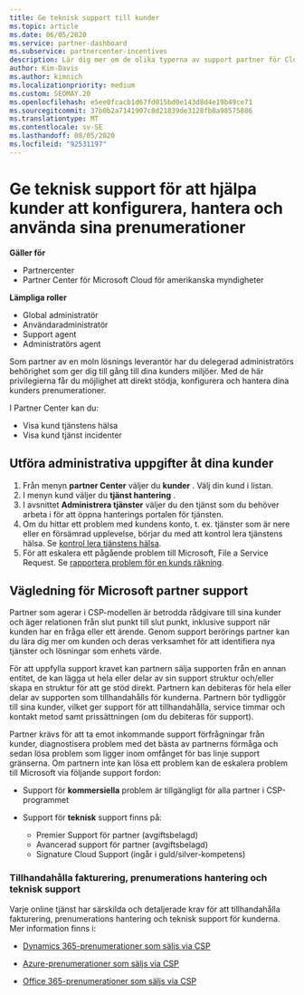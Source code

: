 ```yaml
---
title: Ge teknisk support till kunder
ms.topic: article
ms.date: 06/05/2020
ms.service: partner-dashboard
ms.subservice: partnercenter-incentives
description: Lär dig mer om de olika typerna av support partner för Cloud Solution Provider-leverantörer som kan erbjuda sina kunder.
author: Kim-Davis
ms.author: kimnich
ms.localizationpriority: medium
ms.custom: SEOMAY.20
ms.openlocfilehash: e5ee0fcacb1d67fd015bd0e143d8d4e19b49ce71
ms.sourcegitcommit: 37b0b2a7141907c8d21839de3128fb8a98575886
ms.translationtype: MT
ms.contentlocale: sv-SE
ms.lasthandoff: 08/05/2020
ms.locfileid: "92531197"
---
```

# <a name="provide-technical-support-to-help-customers-configure-manage-and-use-their-subscriptions"></a>Ge teknisk support för att hjälpa kunder att konfigurera, hantera och använda sina prenumerationer

**Gäller för**

- Partnercenter
- Partner Center för Microsoft Cloud för amerikanska myndigheter

**Lämpliga roller**
- Global administratör
- Användaradministratör
- Support agent
- Administratörs agent

Som partner av en moln lösnings leverantör har du delegerad administratörs behörighet som ger dig till gång till dina kunders miljöer. Med de här privilegierna får du möjlighet att direkt stödja, konfigurera och hantera dina kunders prenumerationer.

I Partner Center kan du:

- Visa kund tjänstens hälsa
- Visa kund tjänst incidenter

## <a name="perform-admin-tasks-for-your-customers"></a>Utföra administrativa uppgifter åt dina kunder

1. Från menyn **partner Center** väljer du **kunder** . Välj din kund i listan.
2. I menyn kund väljer du **tjänst hantering** .
3. I avsnittet **Administrera tjänster** väljer du den tjänst som du behöver arbeta i för att öppna hanterings portalen för tjänsten.
4. Om du hittar ett problem med kundens konto, t. ex. tjänster som är nere eller en försämrad upplevelse, börjar du med att kontrol lera tjänstens hälsa. Se [kontrol lera tjänstens hälsa](check-service-health.md).
5. För att eskalera ett pågående problem till Microsoft, File a Service Request. Se [rapportera problem för en kunds räkning](report-problems-on-behalf-of-a-customer.md).

## <a name="microsoft-partner-support-guidance"></a>Vägledning för Microsoft partner support

Partner som agerar i CSP-modellen är betrodda rådgivare till sina kunder och äger relationen från slut punkt till slut punkt, inklusive support när kunden har en fråga eller ett ärende. Genom support berörings partner kan du lära dig mer om kunden och deras verksamhet för att identifiera nya tjänster och lösningar som enhets värde.

För att uppfylla support kravet kan partnern sälja supporten från en annan entitet, de kan lägga ut hela eller delar av sin support struktur och/eller skapa en struktur för att ge stöd direkt.  Partnern kan debiteras för hela eller delar av supporten som tillhandahålls för kunderna. Partnern bör tydliggör till sina kunder, vilket ger support för att tillhandahålla, service timmar och kontakt metod samt prissättningen (om du debiteras för support). 

Partner krävs för att ta emot inkommande support förfrågningar från kunder, diagnostisera problem med det bästa av partnerns förmåga och sedan lösa problem som ligger inom omfånget för bas linje support gränserna. Om partnern inte kan lösa ett problem kan de eskalera problem till Microsoft via följande support fordon:

- Support för **kommersiella** problem är tillgängligt för alla partner i CSP-programmet

- Support för **teknisk** support finns på:

  - Premier Support för partner (avgiftsbelagd)
  - Avancerad support för partner (avgiftsbelagd)
  - Signature Cloud Support (ingår i guld/silver-kompetens)

### <a name="providing-billing-subscription-management-and-technical-support"></a>Tillhandahålla fakturering, prenumerations hantering och teknisk support 

Varje online tjänst har särskilda och detaljerade krav för att tillhandahålla fakturering, prenumerations hantering och teknisk support för kunderna. Mer information finns i:

- [Dynamics 365-prenumerationer som säljs via CSP](https://www.microsoftpartnercommunity.com/t5/CSP/Microsoft-Partner-Support-Guidance/m-p/5262#M30)

- [Azure-prenumerationer som säljs via CSP](https://www.microsoftpartnercommunity.com/t5/CSP/Microsoft-Partner-Support-Guidance/m-p/5263#M31)

- [Office 365-prenumerationer som säljs via CSP](https://www.microsoftpartnercommunity.com/t5/CSP/Microsoft-Partner-Support-Guidance/m-p/5264#M32)
